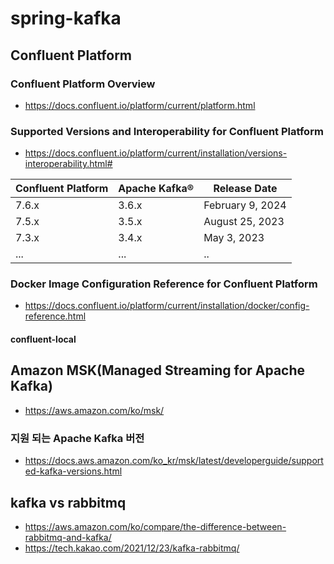 # spring-kafka

## Confluent Platform

### Confluent Platform Overview

- https://docs.confluent.io/platform/current/platform.html

### Supported Versions and Interoperability for Confluent Platform

- https://docs.confluent.io/platform/current/installation/versions-interoperability.html#

| Confluent Platform | Apache Kafka® | Release Date     |
|--------------------|---------------|------------------|
| 7.6.x              | 3.6.x         | February 9, 2024 |
| 7.5.x              | 3.5.x         | August 25, 2023  |
| 7.3.x              | 3.4.x         | May 3, 2023      |
| ...                | ...           | ..               |

### Docker Image Configuration Reference for Confluent Platform

- https://docs.confluent.io/platform/current/installation/docker/config-reference.html

#### confluent-local

## Amazon MSK(Managed Streaming for Apache Kafka)

- https://aws.amazon.com/ko/msk/

### 지원 되는 Apache Kafka 버전

- https://docs.aws.amazon.com/ko_kr/msk/latest/developerguide/supported-kafka-versions.html

## kafka vs rabbitmq

- https://aws.amazon.com/ko/compare/the-difference-between-rabbitmq-and-kafka/
- https://tech.kakao.com/2021/12/23/kafka-rabbitmq/
